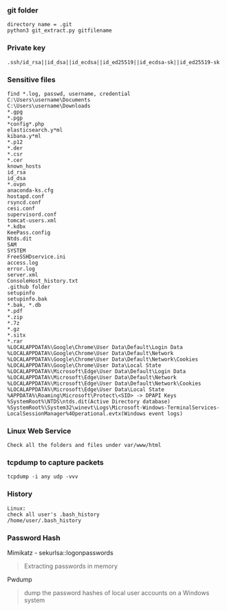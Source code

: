 ### git folder
```
directory name = .git
python3 git_extract.py gitfilename
```
### Private key
```
.ssh/id_rsa||id_dsa||id_ecdsa||id_ed25519||id_ecdsa-sk||id_ed25519-sk
```
### Sensitive files
```
find *.log, passwd, username, credential
C:\Users\username\Documents
C:\Users\username\Downloads
*.gpg
*.pgp
*config*.php
elasticsearch.y*ml
kibana.y*ml
*.p12
*.der
*.csr
*.cer
known_hosts
id_rsa
id_dsa
*.ovpn
anaconda-ks.cfg
hostapd.conf
rsyncd.conf
cesi.conf
supervisord.conf
tomcat-users.xml
*.kdbx
KeePass.config
Ntds.dit
SAM
SYSTEM
FreeSSHDservice.ini
access.log
error.log
server.xml
ConsoleHost_history.txt
.github folder
setupinfo
setupinfo.bak
*.bak, *.db
*.pdf
*.zip
*.7z
*.gz
*.sitx
*.rar
%LOCALAPPDATA%\Google\Chrome\User Data\Default\Login Data
%LOCALAPPDATA%\Google\Chrome\User Data\Default\Network
%LOCALAPPDATA%\Google\Chrome\User Data\Default\Network\Cookies
%LOCALAPPDATA%\Google\Chrome\User Data\Local State
%LOCALAPPDATA%\Microsoft\Edge\User Data\Default\Login Data
%LOCALAPPDATA%\Microsoft\Edge\User Data\Default\Network
%LOCALAPPDATA%\Microsoft\Edge\User Data\Default\Network\Cookies
%LOCALAPPDATA%\Microsoft\Edge\User Data\Local State
%APPDATA%\Roaming\Microsoft\Protect\<SID> -> DPAPI Keys
%SystemRoot%\NTDS\ntds.dit(Active Directory database)
%SystemRoot%\System32\winevt\Logs\Microsoft-Windows-TerminalServices-LocalSessionManager%4Operational.evtx(Windows event logs)
```
### Linux Web Service
```
Check all the folders and files under var/www/html
```
### tcpdump to capture packets 
```
tcpdump -i any udp -vvv
```
### History
```
Linux:
check all user's .bash_history
/home/user/.bash_history
```
### Password Hash
Mimikatz - sekurlsa::logonpasswords
>Extracting passwords in memory

Pwdump
>dump the password hashes of local user accounts on a Windows system
